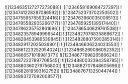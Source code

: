 ![[1234635127277273088]]
![[1234658169084727297]]
![[1234741228287086592]]
![[1234752373702250502]]
![[1234755957659324416]]
![[1234763960035008513]]
![[1234785582905266177]]
![[1234785925139517440]]
![[1234786235752861696]]
![[1234786540829761538]]
![[1234823578949996544]]
![[1234827076835868672]]
![[1234828453989539845]]
![[1234828807590285314]]
![[1234829172025036801]]
![[1234846606224023553]]
![[1234861223252054024]]
![[1234865269086052352]]
![[1234866571018981377]]
![[1234867769826586624]]
![[1234872227897708545]]
![[1234880032394358785]]
![[1234880360279756800]]
![[1234882707848605696]]
![[1234882819593162752]]
![[1234887671325044744]]
![[1234893727082008577]]
